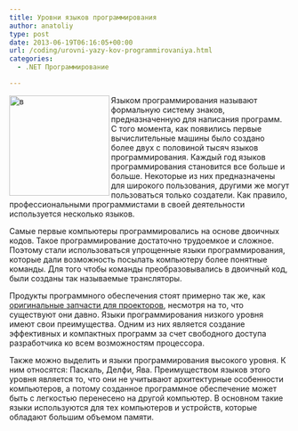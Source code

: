 ```yaml
---
title: Уровни языков программирования
author: anatoliy
type: post
date: 2013-06-19T06:16:05+00:00
url: /coding/urovni-yazy-kov-programmirovaniya.html
categories:
  - .NET Программирование

---
```

<img src="http://dotnetcoding.ru/wp-content/uploads/2013/06/wpid-v1-.jpg" alt="в" title="в" align="left" style="width: 220.px; height: 180px;" />Языком программирования называют формальную систему знаков, предназначенную для написания программ. С того момента, как появились первые вычислительные машины было создано более двух с половиной тысяч языков программирования. Каждый год языков программирования становится все больше и больше. Некоторые из них предназначены для широкого пользования, другими же могут пользоваться только создатели. Как правило, профессиональными программистами в своей деятельности используется несколько языков.

Самые первые компьютеры программировались на основе двоичных кодов. Такое программирование достаточно трудоемкое и сложное. Поэтому стали использоваться упрощенные языки программирования, которые дали возможность посылать компьютеру более понятные команды. Для того чтобы команды преобразовывались в двоичный код, были созданы так называемые трансляторы. 

Продукты программного обеспечения стоят примерно так же, как <u>[оригинальные запчасти для проекторов][1]</u>, несмотря на то, что существуют они давно. Языки программирования низкого уровня имеют свои преимущества. Одним из них является создание эффективных и компактных программ за счет свободного доступа разработчика ко всем возможностям процессора.

Также можно выделить и языки программирования высокого уровня. К ним относятся: Паскаль, Делфи, Ява. Преимуществом языков этого уровня является то, что они не учитывают архитектурные особенности компьютеров, а потому созданное программное обеспечение может быть с легкостью перенесено на другой компьютер. В основном такие языки используются для тех компьютеров и устройств, которые обладают большим объемом памяти.

 [1]: http://partskeeper.ru/catalog/lamps-for-projectors/